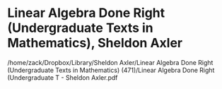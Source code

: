 # Linear Algebra Done Right (Undergraduate Texts in Mathematics), Sheldon Axler

/home/zack/Dropbox/Library/Sheldon Axler/Linear Algebra Done Right (Undergraduate Texts in Mathematics) (471)/Linear Algebra Done Right (Undergraduate T - Sheldon Axler.pdf

